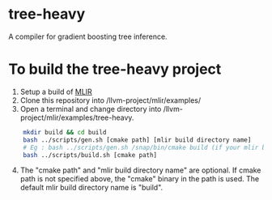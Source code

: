# tree-heavy 
A compiler for gradient boosting tree inference.

# To build the tree-heavy project
1. Setup a build of [MLIR](https://mlir.llvm.org/getting_started/)
2. Clone this repository into <path-to-llvm-repo>/llvm-project/mlir/examples/
3. Open a terminal and change directory into <path-to-llvm-repo>/llvm-project/mlir/examples/tree-heavy.
```bash    
    mkdir build && cd build
    bash ../scripts/gen.sh [cmake path] [mlir build directory name] 
    # Eg : bash ../scripts/gen.sh /snap/bin/cmake build (if your mlir build is in a directory called "build")
    bash ../scripts/build.sh [cmake path]
```
4. The "cmake path" and "mlir build directory name" are optional. If cmake path is not specified above, the "cmake" binary in the path is used. The default mlir build directory name is "build".
